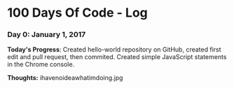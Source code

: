 # 100 Days Of Code - Log

### Day 0: January 1, 2017

**Today's Progress**: Created hello-world repository on GitHub, created first edit and pull request, then commited. Created simple JavaScript statements in the Chrome console.

**Thoughts:** ihavenoideawhatimdoing.jpg
